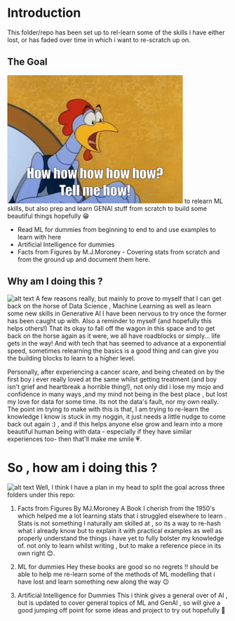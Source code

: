# Introduction 
This folder/repo has been set up to rel-learn some of the skills i have either lost, or has faded over time in which i want to re-scratch up on.
## The Goal 
![alt text](imgs/image-1.png)
to relearn ML skills, but also prep and learn GENAI stuff from scratch to build some beautiful things hopefully 😁 
- Read ML for dummies from beginning to end to and use examples to learn with here 
- Artificial  Intelligence for dummies 
- Facts from Figures by M.J.Moroney - Covering stats from scratch and from the ground up and document them here.

## Why am I doing this ?
![alt text](image.png)
A few reasons really, but mainly to prove to myself that I can get back on the horse of Data Science , Machine Learning as well as learn some new skills in Generative AI I have been nervous to try once the former has been caught up with. 
Also a reminder to myself (and hopefully this helps others!) That its okay to fall off the wagon in this space and to get back on the horse again as it were, we all have roadblocks or simply... life gets in the way!
And with tech that has seemed to advance at a exponential speed, sometimes relearning the basics is a good thing and can give you the building blocks to learn to a higher level. 

Personally, after experiencing a cancer scare, and being cheated on by the first boy i ever really loved at the same whilst getting treatment (and boy isn't grief and heartbreak a horrible thing!), not only did i lose my mojo and confidence in many ways ,and my mind not being in the best place , but lost my love for data for some time. Its not the data's fault, nor my own really. The point im trying to make with this is that, I am trying to re-learn the knowledge I know is stuck in my noggin, it just needs a little nudge to come back out again :) , and if this helps anyone else grow and learn into a more beautiful human being with data - especially if they have similar experiences too-  then that'll make me smile 💗.

# So , how am i doing this ?
![alt text](image-1.png)
Well, I think I have a plan in my head to split the goal across three folders under this repo:
1. Facts from Figures By MJ.Moroney 
A Book I cherish from the 1950's which helped me a lot learning stats that i struggled elsewhere to learn . Stats is not something I naturally am skilled at , so its a way to re-hash what i already know but to explain it with practical examples as well as properly understand the things i have yet to fully bolster my knowledge of. not only to learn whilst writing , but to make a reference piece in its own right 😊.

2. ML for dummies 
Hey these books are good so no regrets !! should be able to help me re-learn some of the methods of ML modelling that i have lost and learn something new along the way 😉

3. Artificial Intelligence for Dummies
This i think gives a general over of AI , but is updated to cover general topics of ML and GenAI , so will give a good jumping off point for some ideas and project to try out hopefully 🤞